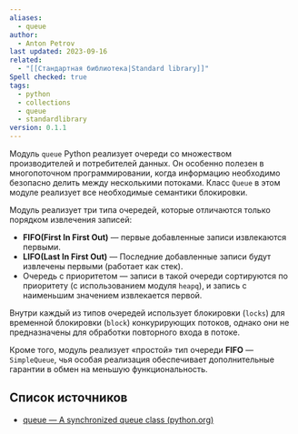 ```yaml
---
aliases:
  - queue
author:
  - Anton Petrov
last updated: 2023-09-16
related:
  - "[[Стандартная библиотека|Standard library]]"
Spell checked: true
tags:
  - python
  - collections
  - queue
  - standardlibrary
version: 0.1.1
---
```

Модуль `queue` Python реализует очереди со множеством производителей и потребителей данных. Он особенно полезен в многопоточном программировании, когда информацию необходимо безопасно делить между несколькими потоками. Класс `Queue` в этом модуле реализует все необходимые семантики блокировки.

Модуль реализует три типа очередей, которые отличаются только порядком извлечения записей:

 - **FIFO(First In First Out)** — первые добавленные записи извлекаются первыми. 
 - **LIFO(Last In First Out)** — Последние добавленные записи будут извлечены первыми (работает как стек). 
 - Очередь с приоритетом — записи в такой очереди сортируются по приоритету (с использованием модуля `heapq`), и запись с наименьшим значением извлекается первой.

Внутри каждый из типов очередей использует блокировки (`locks`) для временной блокировки (`block`) конкурирующих потоков, однако они не предназначены для обработки повторного входа в потоке.

Кроме того, модуль реализует «простой» тип очереди **FIFO** — `SimpleQueue`, чья особая реализация обеспечивает дополнительные гарантии в обмен на меньшую функциональность.

## Список источников

- [queue — A synchronized queue class (python.org)](https://docs.python.org/3/library/queue.html)